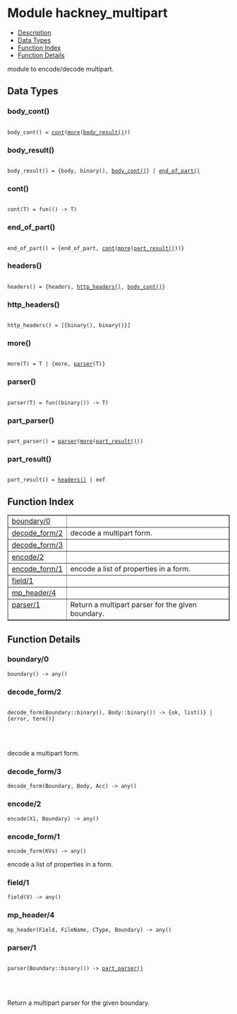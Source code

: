 

# Module hackney_multipart #
* [Description](#description)
* [Data Types](#types)
* [Function Index](#index)
* [Function Details](#functions)


module to encode/decode multipart.


<a name="types"></a>

## Data Types ##




### <a name="type-body_cont">body_cont()</a> ###



<pre><code>
body_cont() = <a href="#type-cont">cont</a>(<a href="#type-more">more</a>(<a href="#type-body_result">body_result()</a>))
</code></pre>





### <a name="type-body_result">body_result()</a> ###



<pre><code>
body_result() = {body, binary(), <a href="#type-body_cont">body_cont()</a>} | <a href="#type-end_of_part">end_of_part()</a>
</code></pre>





### <a name="type-cont">cont()</a> ###



<pre><code>
cont(T) = fun(() -&gt; T)
</code></pre>





### <a name="type-end_of_part">end_of_part()</a> ###



<pre><code>
end_of_part() = {end_of_part, <a href="#type-cont">cont</a>(<a href="#type-more">more</a>(<a href="#type-part_result">part_result()</a>))}
</code></pre>





### <a name="type-headers">headers()</a> ###



<pre><code>
headers() = {headers, <a href="#type-http_headers">http_headers()</a>, <a href="#type-body_cont">body_cont()</a>}
</code></pre>





### <a name="type-http_headers">http_headers()</a> ###



<pre><code>
http_headers() = [{binary(), binary()}]
</code></pre>





### <a name="type-more">more()</a> ###



<pre><code>
more(T) = T | {more, <a href="#type-parser">parser</a>(T)}
</code></pre>





### <a name="type-parser">parser()</a> ###



<pre><code>
parser(T) = fun((binary()) -&gt; T)
</code></pre>





### <a name="type-part_parser">part_parser()</a> ###



<pre><code>
part_parser() = <a href="#type-parser">parser</a>(<a href="#type-more">more</a>(<a href="#type-part_result">part_result()</a>))
</code></pre>





### <a name="type-part_result">part_result()</a> ###



<pre><code>
part_result() = <a href="#type-headers">headers()</a> | eof
</code></pre>


<a name="index"></a>

## Function Index ##


<table width="100%" border="1" cellspacing="0" cellpadding="2" summary="function index"><tr><td valign="top"><a href="#boundary-0">boundary/0</a></td><td></td></tr><tr><td valign="top"><a href="#decode_form-2">decode_form/2</a></td><td>decode a multipart form.</td></tr><tr><td valign="top"><a href="#decode_form-3">decode_form/3</a></td><td></td></tr><tr><td valign="top"><a href="#encode-2">encode/2</a></td><td></td></tr><tr><td valign="top"><a href="#encode_form-1">encode_form/1</a></td><td>encode a list of properties in a form.</td></tr><tr><td valign="top"><a href="#field-1">field/1</a></td><td></td></tr><tr><td valign="top"><a href="#mp_header-4">mp_header/4</a></td><td></td></tr><tr><td valign="top"><a href="#parser-1">parser/1</a></td><td>Return a multipart parser for the given boundary.</td></tr></table>


<a name="functions"></a>

## Function Details ##

<a name="boundary-0"></a>

### boundary/0 ###

`boundary() -> any()`


<a name="decode_form-2"></a>

### decode_form/2 ###


<pre><code>
decode_form(Boundary::binary(), Body::binary()) -&gt; {ok, list()} | {error, term()}
</code></pre>

<br></br>


decode a multipart form.
<a name="decode_form-3"></a>

### decode_form/3 ###

`decode_form(Boundary, Body, Acc) -> any()`


<a name="encode-2"></a>

### encode/2 ###

`encode(X1, Boundary) -> any()`


<a name="encode_form-1"></a>

### encode_form/1 ###

`encode_form(KVs) -> any()`

encode a list of properties in a form.
<a name="field-1"></a>

### field/1 ###

`field(V) -> any()`


<a name="mp_header-4"></a>

### mp_header/4 ###

`mp_header(Field, FileName, CType, Boundary) -> any()`


<a name="parser-1"></a>

### parser/1 ###


<pre><code>
parser(Boundary::binary()) -&gt; <a href="#type-part_parser">part_parser()</a>
</code></pre>

<br></br>


Return a multipart parser for the given boundary.
